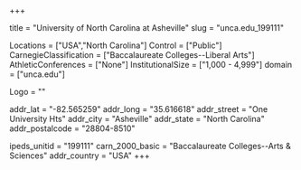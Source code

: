 
+++

title = "University of North Carolina at Asheville"
slug = "unca.edu_199111"

Locations = ["USA","North Carolina"]
Control = ["Public"]
CarnegieClassification = ["Baccalaureate Colleges--Liberal Arts"]
AthleticConferences = ["None"]
InstitutionalSize = ["1,000 - 4,999"]
domain = ["unca.edu"]

Logo = ""

addr_lat = "-82.565259"
addr_long = "35.616618"
addr_street = "One University Hts"
addr_city = "Asheville"
addr_state = "North Carolina"
addr_postalcode = "28804-8510"

ipeds_unitid = "199111"
carn_2000_basic = "Baccalaureate Colleges--Arts & Sciences"
addr_country = "USA"
+++
    
